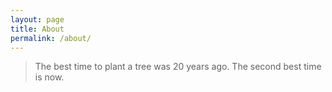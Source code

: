 ```yaml
---
layout: page
title: About
permalink: /about/
---
```


> The best time to plant a tree was 20 years ago. The second best time is now.
> 